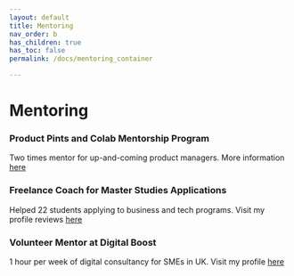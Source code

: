 ```yaml
---
layout: default
title: Mentoring
nav_order: b
has_children: true
has_toc: false
permalink: /docs/mentoring_container

---
```


# Mentoring

### Product Pints and Colab Mentorship Program
Two times mentor for up-and-coming product managers.
More information [here](https://colabcohorts.com/mentorship/)

### Freelance Coach for Master Studies Applications
Helped 22 students applying to business and tech programs.
Visit my profile reviews [here](https://www.fiverr.com/mbastatements)

### Volunteer Mentor at Digital Boost
1 hour per week of digital consultancy for SMEs in UK. Visit my profile [here](https://volunteer.digitalboost.org.uk/sharable-profile)